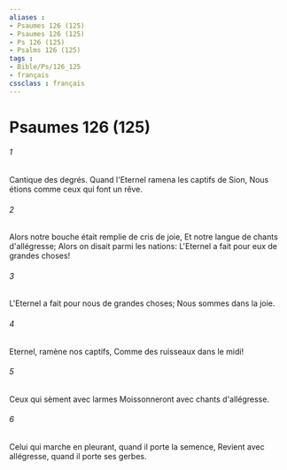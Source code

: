 ```yaml
---
aliases : 
- Psaumes 126 (125)
- Psaumes 126 (125)
- Ps 126 (125)
- Psalms 126 (125)
tags : 
- Bible/Ps/126_125
- français
cssclass : français
---
```


# Psaumes 126 (125)

###### 1
Cantique des degrés. Quand l'Eternel ramena les captifs de Sion, Nous étions comme ceux qui font un rêve.
###### 2
Alors notre bouche était remplie de cris de joie, Et notre langue de chants d'allégresse; Alors on disait parmi les nations: L'Eternel a fait pour eux de grandes choses!
###### 3
L'Eternel a fait pour nous de grandes choses; Nous sommes dans la joie.
###### 4
Eternel, ramène nos captifs, Comme des ruisseaux dans le midi!
###### 5
Ceux qui sèment avec larmes Moissonneront avec chants d'allégresse.
###### 6
Celui qui marche en pleurant, quand il porte la semence, Revient avec allégresse, quand il porte ses gerbes.
